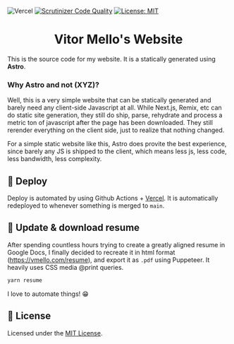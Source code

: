 ![Vercel](https://vercelbadge.vercel.app/api/vitormv/vmello-website)
[![Scrutinizer Code Quality](https://scrutinizer-ci.com/g/vitormv/vmello-website/badges/quality-score.png?b=master)](https://scrutinizer-ci.com/g/vitormv/vmello-website/?branch=master) [![License: MIT](https://img.shields.io/badge/License-MIT-yellow.svg)](https://opensource.org/licenses/MIT)

<h1 align="center">
  Vitor Mello's Website
</h1>

This is the source code for my website. It is a statically generated using **Astro**.

### Why Astro and not (XYZ)?

Well, this is a very simple website that can be statically generated and barely need any client-side
Javascript at all. While Next.js, Remix, etc can do static site generation, they still do
ship, parse, rehydrate and process a metric ton of javascript after the page has been downloaded.
They still rerender everything on the client side, just to realize that nothing changed.

For a simple static website like this, Astro does provite the best experience, since barely any JS
is shipped to the client, which means less js, less code, less bandwidth, less complexity.

## 💫 Deploy

Deploy is automated by using Github Actions + [Vercel](https://vercel.com/). It is automatically redeployed to whenever something is merged to `main`.

## 💾 Update & download resume

After spending countless hours trying to create a greatly aligned resume in Google Docs, I finally decided to recreate it in html format (https://vmello.com/resume), and export it as `.pdf` using Puppeteer. It heavily uses CSS media @print queries.

```bash
yarn resume
```

I love to automate things! 😁

## 📝 License

Licensed under the [MIT License](./LICENSE).
